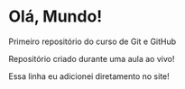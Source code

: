 # Olá, Mundo!
 Primeiro repositório do curso de Git e GitHub

 Repositório criado durante uma aula ao vivo!

Essa linha eu adicionei diretamento no site!
